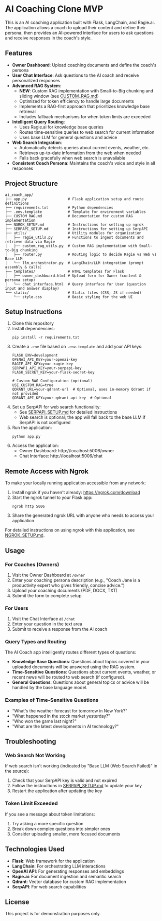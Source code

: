 # AI Coaching Clone MVP

This is an AI coaching application built with Flask, LangChain, and Ragie.ai. The application allows a coach to upload their content and define their persona, then provides an AI-powered interface for users to ask questions and receive responses in the coach's style.

## Features

- **Owner Dashboard**: Upload coaching documents and define the coach's persona
- **User Chat Interface**: Ask questions to the AI coach and receive personalized responses
- **Advanced RAG System**: 
  - **NEW**: Custom RAG implementation with Small-to-Big chunking and sliding window (see [CUSTOM_RAG.md](CUSTOM_RAG.md))
  - Optimized for token efficiency to handle large documents
  - Implements a RAG-first approach that prioritizes knowledge base retrieval
  - Includes fallback mechanisms for when token limits are exceeded
- **Intelligent Query Routing**: 
  - Uses Ragie.ai for knowledge base queries
  - Routes time-sensitive queries to web search for current information
  - Uses base LLM for general questions and advice
- **Web Search Integration**:
  - Automatically detects queries about current events, weather, etc.
  - Retrieves up-to-date information from the web when needed
  - Falls back gracefully when web search is unavailable
- **Consistent Coach Persona**: Maintains the coach's voice and style in all responses

## Project Structure

```
ai_coach_app/  
├── app.py                   # Flask application setup and route definitions  
├── requirements.txt         # Python dependencies  
├── .env.template            # Template for environment variables  
├── CUSTOM_RAG.md            # Documentation for custom RAG implementation
├── NGROK_SETUP.md           # Instructions for setting up ngrok
├── SERPAPI_SETUP.md         # Instructions for setting up SerpAPI
├── utils/                   # Utility modules for organization  
│   ├── ragie_utils.py       # Functions to ingest documents and retrieve data via Ragie  
│   ├── custom_rag_utils.py  # Custom RAG implementation with Small-to-Big chunking
│   ├── router.py            # Routing logic to decide Ragie vs Web vs Base LLM  
│   └── llm_orchestrator.py  # LangChain/LLM integration (prompt assembly & calls)  
├── templates/               # HTML templates for Flask  
│   ├── owner_dashboard.html # Upload form for Owner (content & persona setup)  
│   └── chat_interface.html  # Query interface for User (question input and answer display)  
└── static/                  # Static files (CSS, JS if needed)  
    └── style.css            # Basic styling for the web UI
```

## Setup Instructions

1. Clone this repository
2. Install dependencies:
   ```
   pip install -r requirements.txt
   ```
3. Create a `.env` file based on `.env.template` and add your API keys:
   ```
   FLASK_ENV=development
   OPENAI_API_KEY=your-openai-key
   RAGIE_API_KEY=your-ragie-key
   SERPAPI_API_KEY=your-serpapi-key
   FLASK_SECRET_KEY=your-flask-secret-key
   
   # Custom RAG Configuration (optional)
   USE_CUSTOM_RAG=true
   QDRANT_URL=your-qdrant-url  # Optional, uses in-memory Qdrant if not provided
   QDRANT_API_KEY=your-qdrant-api-key  # Optional
   ```
4. Set up SerpAPI for web search functionality:
   - See [SERPAPI_SETUP.md](SERPAPI_SETUP.md) for detailed instructions
   - Web search is optional; the app will fall back to the base LLM if SerpAPI is not configured
5. Run the application:
   ```
   python app.py
   ```
6. Access the application:
   - Owner Dashboard: http://localhost:5006/owner
   - Chat Interface: http://localhost:5006/chat

## Remote Access with Ngrok

To make your locally running application accessible from any network:

1. Install ngrok if you haven't already: https://ngrok.com/download
2. Start the ngrok tunnel to your Flask app:
   ```
   ngrok http 5006
   ```
3. Share the generated ngrok URL with anyone who needs to access your application

For detailed instructions on using ngrok with this application, see [NGROK_SETUP.md](NGROK_SETUP.md).

## Usage

### For Coaches (Owners)

1. Visit the Owner Dashboard at `/owner`
2. Enter your coaching persona description (e.g., "Coach Jane is a productivity expert who gives friendly, concise advice.")
3. Upload your coaching documents (PDF, DOCX, TXT)
4. Submit the form to complete setup

### For Users

1. Visit the Chat Interface at `/chat`
2. Enter your question in the text area
3. Submit to receive a response from the AI coach

### Query Types and Routing

The AI Coach app intelligently routes different types of questions:

- **Knowledge Base Questions**: Questions about topics covered in your uploaded documents will be answered using the RAG system.
- **Time-Sensitive Questions**: Questions about current events, weather, or recent news will be routed to web search (if configured).
- **General Questions**: Questions about general topics or advice will be handled by the base language model.

### Examples of Time-Sensitive Questions

- "What's the weather forecast for tomorrow in New York?"
- "What happened in the stock market yesterday?"
- "Who won the game last night?"
- "What are the latest developments in AI technology?"

## Troubleshooting

### Web Search Not Working

If web search isn't working (indicated by "Base LLM (Web Search Failed)" in the source):

1. Check that your SerpAPI key is valid and not expired
2. Follow the instructions in [SERPAPI_SETUP.md](SERPAPI_SETUP.md) to update your key
3. Restart the application after updating the key

### Token Limit Exceeded

If you see a message about token limitations:

1. Try asking a more specific question
2. Break down complex questions into simpler ones
3. Consider uploading smaller, more focused documents

## Technologies Used

- **Flask**: Web framework for the application
- **LangChain**: For orchestrating LLM interactions
- **OpenAI API**: For generating responses and embeddings
- **Ragie.ai**: For document ingestion and semantic search
- **Qdrant**: Vector database for custom RAG implementation
- **SerpAPI**: For web search capabilities

## License

This project is for demonstration purposes only.
